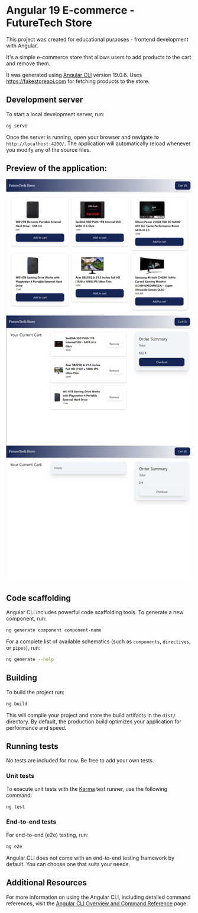 # Angular 19 E-commerce - FutureTech Store

This project was created for educational purposes - frontend development with Angular.

It's a simple e-commerce store that allows users to add products to the cart and remove them.

It was generated using [Angular CLI](https://github.com/angular/angular-cli) version 19.0.6.
Uses https://fakestoreapi.com for fetching products to the store.

## Development server

To start a local development server, run:

```bash
ng serve
```

Once the server is running, open your browser and navigate to `http://localhost:4200/`. The application will automatically reload whenever you modify any of the source files.

## Preview of the application:

![home.png](images/home.png)
![cart-full.png](images/cart-full.png)
![cart-empty.png](images/cart-empty.png)


## Code scaffolding

Angular CLI includes powerful code scaffolding tools. To generate a new component, run:

```bash
ng generate component component-name
```

For a complete list of available schematics (such as `components`, `directives`, or `pipes`), run:

```bash
ng generate --help
```

## Building

To build the project run:

```bash
ng build
```

This will compile your project and store the build artifacts in the `dist/` directory. By default, the production build optimizes your application for performance and speed.

## Running tests

No tests are included for now. Be free to add your own tests.

### Unit tests
To execute unit tests with the [Karma](https://karma-runner.github.io) test runner, use the following command:

```bash
ng test
```

### End-to-end tests

For end-to-end (e2e) testing, run:

```bash
ng e2e
```

Angular CLI does not come with an end-to-end testing framework by default. You can choose one that suits your needs.

## Additional Resources

For more information on using the Angular CLI, including detailed command references, visit the [Angular CLI Overview and Command Reference](https://angular.dev/tools/cli) page.
